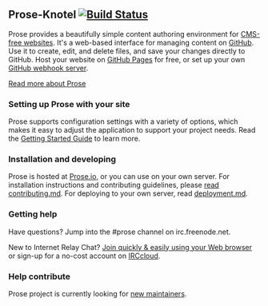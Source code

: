 ## Prose-Knotel [![Build Status](https://circleci.com/gh/knotel/prose.png?circle-token=c709149ea4853e3ca0372c7293735fd3d0d697ff)](https://circleci.com/gh/knotel/prose)  

Prose provides a beautifully simple content authoring environment for [CMS-free websites](http://developmentseed.org/blog/2012/07/27/build-cms-free-websites/). It's a web-based interface for managing content on [GitHub](http://github.com). Use it to create, edit, and delete files, and save your changes directly to GitHub. Host your website on [GitHub Pages](http://pages.github.com) for free, or set up your own [GitHub webhook server](http://developmentseed.org/blog/2013/05/01/introducing-jekyll-hook/).

[Read more about Prose](http://prose.io/#about)

### Setting up Prose with your site

Prose supports configuration settings with a variety of options, which makes it easy to adjust the application to support your project needs. Read the [Getting Started Guide](https://github.com/prose/prose/wiki/Getting-Started) to learn more.

### Installation and developing

Prose is hosted at [Prose.io](http://prose.io), or you can use on your own server. For installation instructions and contributing guidelines, please [read contributing.md](CONTRIBUTING.md). For deploying to your own server, read [deployment.md](DEPLOYMENT.md).

### Getting help

Have questions? Jump into the #prose channel on irc.freenode.net.

New to Internet Relay Chat? [Join quickly & easily using your Web browser](http://webchat.freenode.net/?randomnick=1&channels=%23prose&prompt=1&uio=d4) or sign-up for a no-cost account on [IRCcloud](https://www.irccloud.com/).

### Help contribute

Prose project is currently looking for [new maintainers](https://github.com/prose/prose/issues/743).

